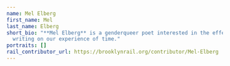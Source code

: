 ```yaml
---
name: Mel Elberg
first_name: Mel
last_name: Elberg
short_bio: "**Mel Elberg** is a genderqueer poet interested in the effect of
  writing on our experience of time."
portraits: []
rail_contributor_url: https://brooklynrail.org/contributor/Mel-Elberg
---
```

